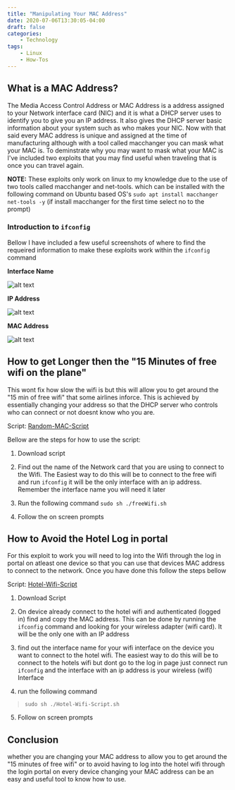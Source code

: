 ```yaml
---
title: "Manipulating Your MAC Address"
date: 2020-07-06T13:30:05-04:00
draft: false
categories:
    - Technology
tags:
    - Linux
    - How-Tos
---
```


## What is a MAC Address?
The Media Access Control Address or MAC Address is a address assigned to your Network interface card (NIC) and it is what a DHCP server uses to identify you to give you an IP address. It also gives the DHCP server basic information about your system such as who makes your NIC. Now with that said every MAC address is unique and assigned at the time of manufacturing although with a tool called macchanger you can mask what your MAC is. To deminstrate why you may want to mask what your MAC is I've included two exploits that you may find useful when traveling that is once you can travel again.

__NOTE:__ These exploits only work on linux to my knowledge due to the use of two tools called macchanger and net-tools. which can be installed with the following command on Ubuntu based OS's `sudo apt install macchanger net-tools -y` (if install macchanger for the first time select no to the prompt)

### Introduction to `ifconfig`
Bellow I have included a few useful screenshots of where to find the requeired information to make these exploits work within the `ifconfig` command

__Interface Name__

[example1]:/post/2020/images/ManipulatingYourMACAddress/InterfaceName.png
![alt text][example1]

__IP Address__

[example2]:/post/2020/images/ManipulatingYourMACAddress/IPAddress.png
![alt text][example2]

__MAC Address__

[example3]:/post/2020/images/ManipulatingYourMACAddress/MACAddress.png
![alt text][example3]


## How to get Longer then the "15 Minutes of free wifi on the plane"
This wont fix how slow the wifi is but this will allow you to get around the "15 min of free wifi" that some airlines inforce. This is achieved by essentially changing your address so that the DHCP server who controls who can connect or not doesnt know who you are.


Script: [Random-MAC-Script](/post/2020/files/ManipulatingYourMACAddress/randomizemac.sh)

Bellow are the steps for how to use the script:

1. Download script

2. Find out the name of the Network card that you are using to connect to the Wifi. The Easiest way to do this will be to connect to the free wifi and run `ifconfig` it will be the only interface with an ip address. Remember the interface name you will need it later

3. Run the following command `sudo sh ./freeWifi.sh`

4. Follow the on screen prompts

## How to Avoid the Hotel Log in portal
For this exploit to work you will need to log into the Wifi through the log in portal on atleast one device so that you can use that devices MAC address to connect to the network. Once you have done this follow the steps bellow

Script: [Hotel-Wifi-Script](/post/2020/files/ManipulatingYourMACAddress/hotelwifi.sh)

1. Download Script

2. On device already connect to the hotel wifi and authenticated (logged in) find and copy the MAC address. This can be done by running the `ifconfig` command and looking for your wireless adapter (wifi card). It will be the only one with an IP address

3. find out the interface name for your wifi interface on the device you want to connect to the hotel wifi. The easiest way to do this will be to connect to the hotels wifi but dont go to the log in page just connect run `ifconfig` and the interface with an ip address is your wireless (wifi) Interface

4. run the following command
> `sudo sh ./Hotel-Wifi-Script.sh`

5. Follow on screen prompts

## Conclusion
whether you are changing your MAC address to allow you to get around the "15 minutes of free wifi" or to avoid having to log into the hotel wifi through the login portal on every device changing your MAC address can be an easy and useful tool to know how to use.